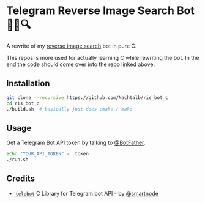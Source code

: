 # Telegram Reverse Image Search Bot 🕵️‍♂️🔍

A rewrite of my
[reverse image search](https://github.com/Nachtalb/reverse_image_search_bot) bot
in pure C.

This repos is more used for actually learning C while rewriting the bot. In the
end the code should come over into the repo linked above.

## Installation

```sh
git clone --recursive https://github.com/Nachtalb/ris_bot_c
cd ris_bot_c
./build.sh  # basically just does cmake / make
```

## Usage

Get a Telegram Bot API token by talking to [@BotFather](https://t.me/BotFather).

```sh
echo "YOUR_API_TOKEN" > .token
./run.sh
```

## Credits

- [`telebot`](https://github.com/smartnode/telebot) C Library for Telegram bot
  API - by [@smartnode](https://github.com/smartnode)
